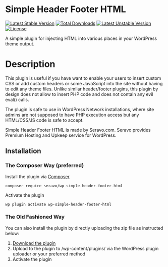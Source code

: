 # Simple Header Footer HTML
[![Latest Stable Version](https://poser.pugx.org/seravo/wp-simple-header-footer-html/v/stable)](https://packagist.org/packages/seravo/wp-simple-header-footer-html) [![Total Downloads](https://poser.pugx.org/seravo/wp-simple-header-footer-html/downloads)](https://packagist.org/packages/seravo/wp-simple-header-footer-html) [![Latest Unstable Version](https://poser.pugx.org/seravo/wp-simple-header-footer-html/v/unstable)](https://packagist.org/packages/seravo/wp-simple-header-footer-html) [![License](https://poser.pugx.org/seravo/wp-simple-header-footer-html/license)](https://packagist.org/packages/seravo/wp-simple-header-footer-html)

A simple plugin for injecting HTML into various places in your WordPress theme output.

# Description

This plugin is useful if you have want to enable your users to insert custom CSS or add custom headers or some JavaScript into the site without having to edit any theme files. Unlike similar header/footer plugins, this plugin by design does not allow to insert PHP code and does not contain any evil eval() calls.

The plugin is safe to use in WordPress Network installations, where site admins are not supposed to have PHP execution access but any HTML/CSS/JS code is safe to accept.

Simple Header Footer HTML is made by Seravo.com. Seravo provides Premium Hosting and Upkeep service for WordPress. 

## Installation

### The Composer Way (preferred)

Install the plugin via [Composer](https://getcomposer.org/)
```
composer require seravo/wp-simple-header-footer-html
```

Activate the plugin
```
wp plugin activate wp-simple-header-footer-html
```

### The Old Fashioned Way

You can also install the plugin by directly uploading the zip file as instructed below:

1. [Download the plugin](archive/master.zip)
2. Upload to the plugin to /wp-content/plugins/ via the WordPress plugin uploader or your preferred method
3. Activate the plugin
